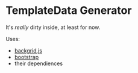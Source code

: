 TemplateData Generator
======================

It's *really* dirty inside, at least for now.

Uses:
 - [backgrid.js](http://backgridjs.com)
 - [bootstrap](http://twitter.github.io/bootstrap/)
 - their dependiences
